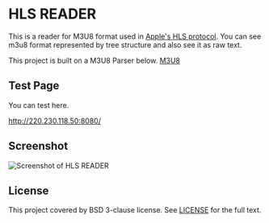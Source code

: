 # HLS READER
This is a reader for M3U8 format used in [Apple's HLS protocol](https://developer.apple.com/streaming/). You can see m3u8 format represented by tree structure and also see it as raw text. 

This project is built on a M3U8 Parser below.
[M3U8](https://github.com/grafov/m3u8)

## Test Page
You can test here.

http://220.230.118.50:8080/

## Screenshot
![Screenshot of HLS READER](https://github.com/jeongmin/hls-reader/blob/master/screenshot.png?raw=true)

## License
This project covered by BSD 3-clause license. See [LICENSE](LICENSE) for the full text.
